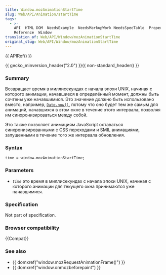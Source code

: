 ```yaml
---
title: Window.mozAnimationStartTime
slug: Web/API/Animation/startTime
tags:
  - >-
    API  HTML DOM  NeedsExample  NeedsMarkupWork NeedsSpecTable  Property 
    Reference  Window
translation_of: Web/API/Window/mozAnimationStartTime
original_slug: Web/API/Window/mozAnimationStartTime
---
```


{{ APIRef() }}

{{ gecko_minversion_header("2.0") }}{{ non-standard_header() }}

### Summary

Возвращает время в миллисекундах с начала эпохи UNIX, начиная с которого анимации, начавшиеся в определённый момент, должны быть сочтены уже начавшимися. Это значение должно быть использовано вместо, например, [`Date.now()`](/en/JavaScript/Reference/Global_Objects/Date/now), потому что оно будет тем же самым для анимаций, начавшихся в этом окне в течение этого интервала, позволяя им синхронизироваться между собой.

Это также позволяет анимациям JavaScript оставаться синхронизированными с CSS переходами и SMIL анимациями, запущенными в течение того же интервала обновления.

### Syntax

```
time = window.mozAnimationStartTime;
```

### Parameters

- _`time`_ это время в миллисекундах с начала эпохи UNIX, начиная с которого анимации для текущего окна принимаются уже начавшимися.

### Specification

Not part of specification.

### Browser compatibility

{{Compat}}

### See also

- {{ domxref("window.mozRequestAnimationFrame()") }}
- {{ domxref("window.onmozbeforepaint") }}
